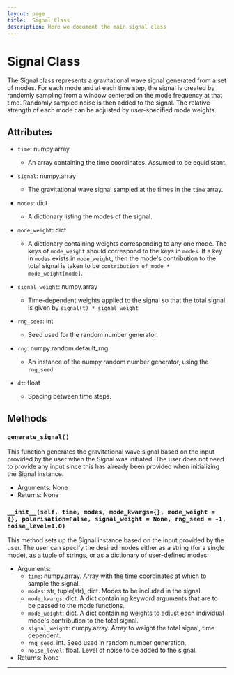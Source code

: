 ```yaml
---
layout: page
title:  Signal Class
description: Here we document the main signal class
---
```


# Signal Class

The Signal class represents a gravitational wave signal generated from a set of modes. For each mode and at each time step, the signal is created by randomly sampling from a window centered on the mode frequency at that time. Randomly sampled noise is then added to the signal. The relative strength of each mode can be adjusted by user-specified mode weights.

## Attributes

- `time`: numpy.array
  - An array containing the time coordinates. Assumed to be equidistant.

- `signal`: numpy.array
  - The gravitational wave signal sampled at the times in the `time` array.

- `modes`: dict
  - A dictionary listing the modes of the signal.

- `mode_weight`: dict
  - A dictionary containing weights corresponding to any one mode. The keys of `mode_weight` should correspond to the keys in `modes`. If a key in `modes` exists in `mode_weight`, then the mode's contribution to the total signal is taken to be `contribution_of_mode * mode_weight[mode]`.

- `signal_weight`: numpy.array
  - Time-dependent weights applied to the signal so that the total signal is given by `signal(t) * signal_weight`

- `rng_seed`: int
  - Seed used for the random number generator.

- `rng`: numpy.random.default_rng
  - An instance of the numpy random number generator, using the `rng_seed`.

- `dt`: float
  - Spacing between time steps.


## Methods

### `generate_signal()`

This function generates the gravitational wave signal based on the input provided by the user when the Signal was initiated. The user does not need to provide any input since this has already been provided when initializing the Signal instance.

- Arguments: None
- Returns: None

### `__init__(self, time, modes, mode_kwargs={}, mode_weight = {}, polarisation=False, signal_weight = None, rng_seed = -1, noise_level=1.0)`

This method sets up the Signal instance based on the input provided by the user. The user can specify the desired modes either as a string (for a single mode), as a tuple of strings, or as a dictionary of user-defined modes. 

- Arguments:
  - `time`: numpy.array. Array with the time coordinates at which to sample the signal.
  - `modes`: str, tuple(str), dict. Modes to be included in the signal.
  - `mode_kwargs`: dict. A dict containing keyword arguments that are to be passed to the mode functions.
  - `mode_weight`: dict. A dict containing weights to adjust each individual mode's contribution to the total signal.
  - `signal_weight`: numpy.array. Array to weight the total signal, time dependent.
  - `rng_seed`: int. Seed used in random number generation.
  - `noise_level`: float. Level of noise to be added to the signal.
- Returns: None

---
